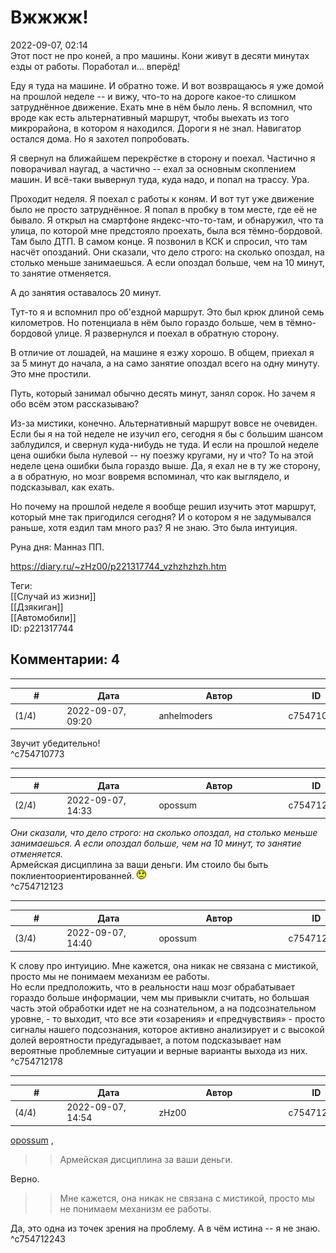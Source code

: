 Вжжжж!
======

  
2022-09-07, 02:14  
 Этот пост не про коней, а про машины. Кони живут в десяти минутах езды от работы. Поработал и... вперёд!   
   
 Еду я туда на машине. И обратно тоже. И вот возвращаюсь я уже домой на прошлой неделе -- и вижу, что-то на дороге какое-то слишком затруднённое движение. Ехать мне в нём было лень. Я вспомнил, что вроде как есть альтернативный маршрут, чтобы выехать из того микрорайона, в котором я находился. Дороги я не знал. Навигатор остался дома. Но я захотел попробовать.   
   
 Я свернул на ближайшем перекрёстке в сторону и поехал. Частично я поворачивал наугад, а частично -- ехал за основным скоплением машин. И всё-таки вывернул туда, куда надо, и попал на трассу. Ура.   
   
 Проходит неделя. Я поехал с работы к коням. И вот тут уже движение было не просто затруднённое. Я попал в пробку в том месте, где её не бывало. Я открыл на смартфоне яндекс-что-то-там, и обнаружил, что та улица, по которой мне предстояло проехать, была вся тёмно-бордовой. Там было ДТП. В самом конце. Я позвонил в КСК и спросил, что там насчёт опозданий. Они сказали, что дело строго: на сколько опоздал, на столько меньше занимаешься. А если опоздал больше, чем на 10 минут, то занятие отменяется.   
   
 А до занятия оставалось 20 минут.   
   
 Тут-то я и вспомнил про об'ездной маршрут. Это был крюк длиной семь километров. Но потенциала в нём было гораздо больше, чем в тёмно-бордовой улице. Я развернулся и поехал в обратную сторону.   
   
 В отличие от лошадей, на машине я езжу хорошо. В общем, приехал я за 5 минут до начала, а на само занятие опоздал всего на одну минуту. Это мне простили.   
   
 Путь, который занимал обычно десять минут, занял сорок. Но зачем я обо всём этом рассказываю?   
   
 Из-за мистики, конечно. Альтернативный маршрут вовсе не очевиден. Если бы я на той неделе не изучил его, сегодня я бы с большим шансом заблудился, и свернул куда-нибудь не туда. И если на прошлой неделе цена ошибки была нулевой -- ну поезжу кругами, ну и что? То на этой неделе цена ошибки была гораздо выше. Да, я ехал не в ту же сторону, а в обратную, но мозг вовремя вспоминал, что как выглядело, и подсказывал, как ехать.   
   
 Но почему на прошлой неделе я вообще решил изучить этот маршрут, который мне так пригодился сегодня? И о котором я не задумывался раньше, хотя ездил там много раз? Я не знаю. Это была интуиция.   
   
 Руна дня: Манназ ПП.   
  
<https://diary.ru/~zHz00/p221317744_vzhzhzhzh.htm>  
  
Теги:  
[[Случай из жизни]]  
[[Дзякиган]]  
[[Автомобили]]  
ID: p221317744  


Комментарии: 4
--------------

  


---



|         #         |              Дата              |                     Автор                     |           ID           |
| --- | --- | --- | --- |
| (1/4) | 2022-09-07, 09:20 | anhelmoders | c754710773 |

  
 Звучит убедительно!   
 ^c754710773

---



|         #         |              Дата              |                     Автор                     |           ID           |
| --- | --- | --- | --- |
| (2/4) | 2022-09-07, 14:33 | opossum | c754712123 |

  
  *Они сказали, что дело строго: на сколько опоздал, на столько меньше занимаешься. А если опоздал больше, чем на 10 минут, то занятие отменяется.*    
 Армейская дисциплина за ваши деньги. Им стоило бы быть поклиентоориентированней. ![:(](pics/1146.gif)   
 ^c754712123

---



|         #         |              Дата              |                     Автор                     |           ID           |
| --- | --- | --- | --- |
| (3/4) | 2022-09-07, 14:40 | opossum | c754712178 |

  
 К слову про интуицию. Мне кажется, она никак не связана с мистикой, просто мы не понимаем механизм ее работы.   
 Но если предположить, что в реальности наш мозг обрабатывает гораздо больше информации, чем мы привыкли считать, но большая часть этой обработки идет не на сознательном, а на подсознательном уровне, - то выходит, что все эти «озарения» и «предчувствия» - просто сигналы нашего подсознания, которое активно анализирует и с высокой долей вероятности предугадывает, а потом подсказывает нам вероятные проблемные ситуации и верные варианты выхода из них.   
 ^c754712178

---



|         #         |              Дата              |                     Автор                     |           ID           |
| --- | --- | --- | --- |
| (4/4) | 2022-09-07, 14:54 | zHz00 | c754712243 |

  
  [opossum](https://pssm.diary.ru "змей о двух головах")  ,   
 >>Армейская дисциплина за ваши деньги.   
   
 Верно.   
   
 >>Мне кажется, она никак не связана с мистикой, просто мы не понимаем механизм ее работы.   
   
 Да, это одна из точек зрения на проблему. А в чём истина -- я не знаю.   
 ^c754712243